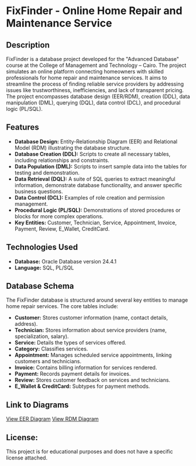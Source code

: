 # FixFinder - Online Home Repair and Maintenance Service

## Description
FixFinder is a database project developed for the "Advanced Database" course at the College of Management and Technology – Cairo. The project simulates an online platform connecting homeowners with skilled professionals for home repair and maintenance services. It aims to streamline the process of finding reliable service providers by addressing issues like trustworthiness, inefficiencies, and lack of transparent pricing. The project encompasses database design (EER/RDM), creation (DDL), data manipulation (DML), querying (DQL), data control (DCL), and procedural logic (PL/SQL).

## Features
*   **Database Design:** Entity-Relationship Diagram (EER) and Relational Model (RDM) illustrating the database structure.
*   **Database Creation (DDL):** Scripts to create all necessary tables, including relationships and constraints.
*   **Data Population (DML):** Scripts to insert sample data into the tables for testing and demonstration.
*   **Data Retrieval (DQL):** A suite of SQL queries to extract meaningful information, demonstrate database functionality, and answer specific business questions.
*   **Data Control (DCL):** Examples of role creation and permission management.
*   **Procedural Logic (PL/SQL):** Demonstrations of stored procedures or blocks for more complex operations.
*   **Key Entities:** Customer, Technician, Service, Appointment, Invoice, Payment, Review, E_Wallet, CreditCard.

## Technologies Used
*   **Database:** Oracle Database version 24.4.1
*   **Language:** SQL, PL/SQL


## Database Schema
The FixFinder database is structured around several key entities to manage home repair services. The core tables include:
*   **Customer:** Stores customer information (name, contact details, address).
*   **Technician:** Stores information about service providers (name, specialization, salary).
*   **Service:** Details the types of services offered.
*   **Category:** Classifies services.
*   **Appointment:** Manages scheduled service appointments, linking customers and technicians.
*   **Invoice:** Contains billing information for services rendered.
*   **Payment:** Records payment details for invoices.
*   **Review:** Stores customer feedback on services and technicians.
*   **E_Wallet & CreditCard:** Subtypes for payment methods.


## Link to Diagrams
[View EER Diagram](<img width="1021" height="733" alt="image" src="https://github.com/user-attachments/assets/db1531a4-75d0-4c2b-bf9e-c74307c8e73a" />
)
[View RDM Diagram](<img width="1015" height="763" alt="image" src="https://github.com/user-attachments/assets/a4104069-02c4-4133-b81c-7f66a2fdfb0d" />
)

## License:
This project is for educational purposes and does not have a specific license attached.
